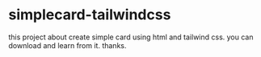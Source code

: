 # simplecard-tailwindcss

this project about create simple card using html and tailwind css. you can download and learn from it. thanks.
